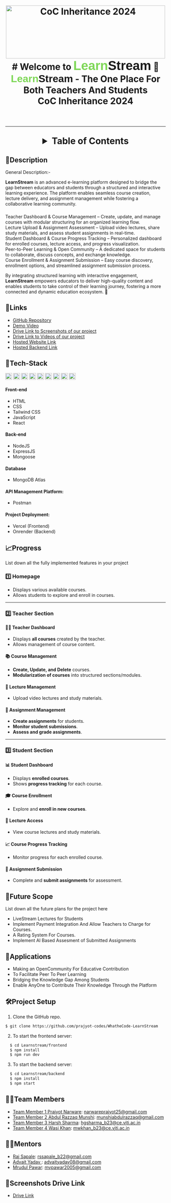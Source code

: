 <link href="https://fonts.googleapis.com/css2?family=League+Spartan:wght@400;700&display=swap" rel="stylesheet">

<h1 align="center">
  <a href="https://github.com/CommunityOfCoders/Inheritance-2024">
    <img src="https://avatars.githubusercontent.com/u/44317788?s=200&v=4" alt="CoC Inheritance 2024" width="500" height="166">
  </a>
  <br>
  # Welcome to <span style="font-family: 'League Spartan', sans-serif; font-size:40px "><span style="color:#7ED757;">Learn</span>Stream</span> 🚀


<div align="center">
   <span style="font-family: 'League Spartan', sans-serif; font-size:32px "><span style="color:#7ED757;">Learn</span>Stream</span>  - The One Place For Both Teachers And  Students 
   <br>
  CoC Inheritance 2024 <br> <br>
</div>
<hr>

<details>
<summary>Table of Contents</summary>
  
- [Description](#description)
- [Links](#links)
- [Tech Stack](#tech-stack)
- [Progress](#progress)
- [Future Scope](#future-scope)
- [Applications](#applications)
- [Project Setup](#project-setup)
- [Usage](#usage)
- [Team Members](#team-members)
- [Mentors](#mentors)
- [Screenshots](#screenshots)
  
</details>

## 📝Description

General Description:- 


**LearnStream** is an advanced e-learning platform designed to bridge the gap between educators and students through a structured and interactive learning experience. The platform enables seamless course creation, lecture delivery, and assignment management while fostering a collaborative learning community.  

###   

Teacher Dashboard & Course Management – Create, update, and manage courses with modular structuring for an organized learning flow.  
Lecture Upload & Assignment Assessment – Upload video lectures, share study materials, and assess student assignments in real-time.  
Student Dashboard & Course Progress Tracking – Personalized dashboard for enrolled courses, lecture access, and progress visualization.  
Peer-to-Peer Learning & Open Community – A dedicated space for students to collaborate, discuss concepts, and exchange knowledge.  
Course Enrollment & Assignment Submission – Easy course discovery, enrollment options, and streamlined assignment submission process.  

By integrating structured learning with interactive engagement, **LearnStream** empowers educators to deliver high-quality content and enables students to take control of their learning journey, fostering a more connected and dynamic education ecosystem. 🚀
   
## 🔗Links
- [GitHub Repository](https://github.com/prajyot-codes/WhatheCode-LearnStream)
- [Demo Video]()
- [Drive Link to Screenshots of our project]()
- [Drive Link to Videos of our project]()
- [Hosted Website Link]()
- [Hosted Backend Link]()


## 🤖Tech-Stack
<a href="https://www.w3.org/TR/html5/" title="HTML5"><img src="https://github.com/get-icon/geticon/raw/master/icons/html-5.svg" alt="HTML5" width="21px" height="21px"></a>
<a href="https://www.w3.org/TR/CSS/" title="CSS3"><img src="https://github.com/get-icon/geticon/raw/master/icons/css-3.svg" alt="CSS3" width="21px" height="21px"></a>
<a href="https://developer.mozilla.org/en-US/docs/Web/JavaScript" title="JavaScript"><img src="https://github.com/get-icon/geticon/raw/master/icons/javascript.svg" alt="JavaScript" width="21px" height="21px"></a>
<a href="https://reactjs.org/" title="React"><img src="https://github.com/get-icon/geticon/raw/master/icons/react.svg" alt="React" width="21px" height="21px"></a>
<a href="https://nodejs.org/" title="Node.js"><img src="https://github.com/get-icon/geticon/raw/master/icons/nodejs-icon.svg" alt="Node.js" width="21px" height="21px"></a>
<a href="https://expressjs.com/" title="Express"><img src="https://github.com/get-icon/geticon/raw/master/icons/express.svg" alt="Express" width="21px" height="21px"></a>
<a href="https://www.mongodb.org/" title="MongoDB"><img src="https://github.com/get-icon/geticon/raw/master/icons/mongodb-icon.svg" alt="MongoDB" width="21px" height="21px"></a>
<a href="https://www.npmjs.com/" title="npm"><img src="https://github.com/get-icon/geticon/raw/master/icons/npm.svg" alt="npm" width="21px" height="21px"></a>
<a href="https://code.visualstudio.com/" title="Visual Studio Code"><img src="https://github.com/get-icon/geticon/raw/master/icons/visual-studio-code.svg" alt="Visual Studio Code" width="21px" height="21px"></a>

#### Front-end

- HTML
- CSS
- Tailwind CSS
- JavaScript
- React
  
#### Back-end

- NodeJS
- ExpressJS
- Mongoose
  
#### Database

- MongoDB Atlas
  
#### API Management Platform: 

- Postman
  
#### Project Deployment: 

- Vercel (Frontend)
- Onrender (Backend)

  
## 📈Progress

List down all the fully implemented features in your project




### **1️⃣ Homepage**  
- Displays various available courses.  
- Allows students to explore and enroll in courses.  

---

### **2️⃣ Teacher Section**  
#### **👨‍🏫 Teacher Dashboard**  
- Displays **all courses** created by the teacher.  
- Allows management of course content.  

#### **📚 Course Management**  
- **Create, Update, and Delete** courses.  
- **Modularization of courses** into structured sections/modules.  

#### **🎥 Lecture Management**  
- Upload video lectures and study materials.  

#### **📝 Assignment Management**  
- **Create assignments** for students.  
- **Monitor student submissions**.  
- **Assess and grade assignments**.  

---

### **3️⃣ Student Section**  
#### **📊 Student Dashboard**  
- Displays **enrolled courses**.  
- Shows **progress tracking** for each course.  

#### **🎓 Course Enrollment**  
- Explore and **enroll in new courses**.  

#### **🎥 Lecture Access**  
- View course lectures and study materials.  

#### **📈 Course Progress Tracking**  
- Monitor progress for each enrolled course.  

#### **📝 Assignment Submission**  
- Complete and **submit assignments** for assessment.    



      
## 🔮Future Scope

List down all the future plans for the project here
- LiveStream Lectures for Students
- Implement Payment Integration And Allow Teachers to Charge for Courses.
- A Rating System For Courses.
- Implement AI Based Assesment of Submitted Assignments

  
## 💸Applications
- Making an OpenCommunity For Educative Contribution 
- To Facilitate Peer To Peer Learning
- Bridging the Knowledge Gap Among Students
- Enable AnyOne to Contribute Their Knowledge Through the Platform

## 🛠Project Setup

1. Clone the GitHub repo.
```bash
$ git clone https://github.com/prajyot-codes/WhatheCode-LearnStream
```
2. To start the frontend server:
```bash
  $ cd Learnstream/frontend
  $ npm install
  $ npm run dev
```

3. To start the backend server:
```bash
  $ cd Learnstream/backend
  $ npm install
  $ npm start
```

  
## 👨‍💻Team Members

- [Team Member 1 Prajyot Narware](https://github.com/prajyot-codes): narwareprajyot25@gmail.com
- [Team Member 2 Abdul Razzaq Munshi](https://github.com/Armunshi): munshiabdulrazzaq@gmail.com
- [Team Member 3 Harsh Sharma](https://github.com/harshgsharma1501): hgsharma_b23@ce.vjti.ac.in
- [Team Member 4 Wasi Khan](https://github.com/wasiiiii76): mwkhan_b23@ce.vjti.ac.in

## 👨‍🏫Mentors

- [Raj Sapale](https://github.com/RajSapale04): rssapale_b22@gmail.com
- [Advait Yadav ](https://github.com/TIDYMOUSE): advaityadav08@gmail.com
- [Mrudul Pawar](https://github.com/Mr-MVP): mvpawar2005@gmail.com

## 📱Screenshots Drive Link
- [Drive Link](https://drive.google.com/drive/folders/1mL6fq9tG0qDLhSixBSB2Mk2hYK6_9ov3?usp=drive_link)